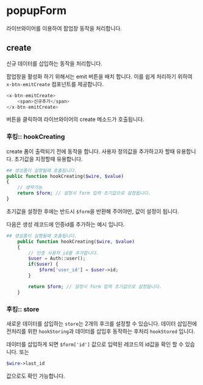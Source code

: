 # popupForm
라이브와이어를 이용하여 팝업창 동작을 처리합니다.

## create
신규 데이터를 삽입하는 동작을 처리합니다.

팝업창을 활성화 하기 위해서는 emit 버튼을 배치 합니다.
이를 쉽게 처리하기 위하여 `x-btn-emitCreate` 컴포넌트를 제공합니다.
```php
<x-btn-emitCreate>
    <span>신규추가</span>
</x-btn-emitCreate>
```

버튼을 클릭하여 라이브와이어의 create 메소드가 호출됩니다.

### 후킹:: hookCreating
create 폼이 출력되기 전에 동작을 합니다. 사용자 정의값을 추가하고자 할때 유용합니다.
초기값을 지정할때 유용합니다.

```php
## 생성폼이 실행될때 호출됩니다.
public function hookCreating($wire, $value)
{
    // 생략가능
    return $form; // 설정시 form 입력 초기값으로 설정됩니다.
}
```

초기값을 설정한 후에는 반드시 `$form`을 반환해 주어야만, 값이 설정이 됩니다.

다음은 생성 레코드에 인증id를 추가하는 예시 입니다.
```php
## 생성폼이 실행될때 호출됩니다.
    public function hookCreating($wire, $value)
    {
        // 인증 사용자 id를 추가합니다.
        $user = Auth::user();
        if($user) {
            $form['user_id'] = $user->id;
        }

        return $form; // 설정시 form 입력 초기값으로 설정됩니다.
    }
```

### 후킹:: store
새로운 데이터를 삽입하는 `store`는 2개의 후크를 설정할 수 있습니다.
데이터 삽입전에 전처리를 위한 `hookStoring`과 데이터를 삽입후 동작하는 후처리 `hookStored` 입니다.

데이터를 삽입하게 되면 `$form['id']` 값으로 입력된 레코드의 id값을 확인 할 수 있습니다. 
또는 
```php
$wire->last_id 
```
값으로도 확인 가능합니다.
